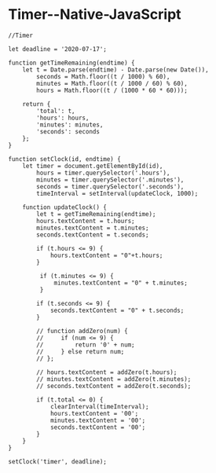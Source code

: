 # Timer--Native-JavaScript


    //Timer

    let deadline = '2020-07-17';

    function getTimeRemaining(endtime) {
        let t = Date.parse(endtime) - Date.parse(new Date()),
            seconds = Math.floor((t / 1000) % 60),
            minutes = Math.floor((t / 1000 / 60) % 60),
            hours = Math.floor((t / (1000 * 60 * 60)));
        
        return {
            'total': t,
            'hours': hours,
            'minutes': minutes,
            'seconds': seconds
        };
    }

    function setClock(id, endtime) {
        let timer = document.getElementById(id),
            hours = timer.querySelector('.hours'),
            minutes = timer.querySelector('.minutes'),
            seconds = timer.querySelector('.seconds'),
            timeInterval = setInterval(updateClock, 1000);
        
        function updateClock() {
            let t = getTimeRemaining(endtime);
            hours.textContent = t.hours;
            minutes.textContent = t.minutes;
            seconds.textContent = t.seconds;

            if (t.hours <= 9) {
                hours.textContent = "0"+t.hours;
            }

             if (t.minutes <= 9) {
                 minutes.textContent = "0" + t.minutes;
             }

            if (t.seconds <= 9) {
                seconds.textContent = "0" + t.seconds;
            }

            // function addZero(num) {
            //     if (num <= 9) {
            //         return '0' + num;
            //     } else return num;
            // };

            // hours.textContent = addZero(t.hours);
            // minutes.textContent = addZero(t.minutes);
            // seconds.textContent = addZero(t.seconds);

            if (t.total <= 0) {
                clearInterval(timeInterval);
                hours.textContent = '00';
                minutes.textContent = '00';
                seconds.textContent = '00';
            }
        }
    }

    setClock('timer', deadline);
